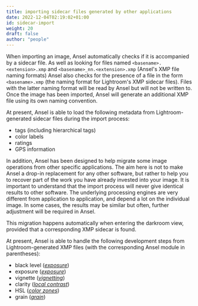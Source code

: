 ```yaml
---
title: importing sidecar files generated by other applications
date: 2022-12-04T02:19:02+01:00
id: sidecar-import
weight: 20
draft: false
author: "people"
---
```


 When importing an image, Ansel automatically checks if it is accompanied by a sidecar file. As well as looking for files named `<basename>.<extension>.xmp` and `<basename>_nn.<extension>.xmp` (Ansel's XMP file naming formats) Ansel also checks for the presence of a file in the form `<basename>.xmp` (the naming format for Lightroom's XMP sidecar files). Files with the latter naming format will be read by Ansel but will not be written to. Once the image has been imported, Ansel will generate an additional XMP file using its own naming convention.

At present, Ansel is able to load the following metadata from Lightroom-generated sidecar files during the import process:

- tags (including hierarchical tags)
- color labels
- ratings
- GPS information

In addition, Ansel has been designed to help migrate some image operations from other specific applications. The aim here is not to make Ansel a drop-in replacement for any other software, but rather to help you to recover part of the work you have already invested into your image. It is important to understand that the import process will never give identical results to other software. The underlying processing engines are very different from application to application, and depend a lot on the individual image. In some cases, the results may be similar but often, further adjustment will be required in Ansel.

This migration happens automatically when entering the darkroom view, provided that a corresponding XMP sidecar is found.

At present, Ansel is able to handle the following development steps from Lightroom-generated XMP files (with the corresponding Ansel module in parentheses):

- black level ([_exposure_](../../module-reference/processing-modules/exposure.md))
- exposure ([_exposure_](../../module-reference/processing-modules/exposure.md))
- vignette ([_vignetting_](../../module-reference/processing-modules/vignetting.md))
- clarity ([_local contrast_](../../module-reference/processing-modules/local-contrast.md))
- HSL ([_color zones_](../../module-reference/processing-modules/color-zones.md))
- grain ([_grain_](../../module-reference/processing-modules/grain.md))

